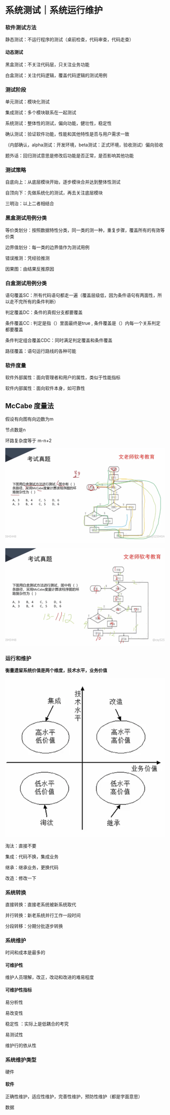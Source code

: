 # 系统测试｜系统运行维护



### 软件测试方法

静态测试：不运行程序的测试（桌前检查，代码审查，代码走查）

#### 动态测试

黑盒测试：不关注代码层，只关注业务功能

白盒测试：关注代码逻辑，覆盖代码逻辑的测试用例

### 测试阶段

单元测试：模块化测试

集成测试：多个模块联系在一起测试

系统测试：整体性的测试，偏向功能，健壮性，稳定性

确认测试：验证软件功能，性能和其他特性是否与用户需求一致

（内部确认，alpha测试：开发环境，beta测试：正式环境，验收测试）偏向验收

题外话：回归测试意思是修改后功能是否正常，是否影响其他功能



### 测试策略

自底向上：从底层模块开始，逐步模块合并达到整体性测试

自顶向下：先做系统化的测试，再去关注底层模块

三明治：以上二者相结合



### 黑盒测试用例分类

等价类划分：按照数据特性分类，同一类的测一种，重复步骤，覆盖所有的有效等价类

边界值划分：每一类的边界值作为测试用例

错误推测：凭经验推测

因果图：由结果反推原因



### 白盒测试用例分类

语句覆盖SC：所有代码语句都走一遍（覆盖层级低，因为条件语句有两面性，所以走不完所有的条件判断）

判定覆盖DC：条件的真假分支都要覆盖

条件覆盖CC : 判定是指（）里面最终是true  , 条件覆盖是（）内每一个关系判定都要覆盖

条件判定组合覆盖CDC：同时满足判定覆盖和条件覆盖

路径覆盖：语句运行路线的各种可能



### 软件度量

软件外部属性：面向管理者和用户的属性，类似于性能指标

软件内部属性：面向软件本身，如可靠性



## McCabe 度量法

假设有向图有向边数为m

节点数是n

环路复杂度等于 m-n+2

![image-20210512154003495](imgs/21-05-12-0/image-20210512154003495.png)

![image-20210512154030484](imgs/21-05-12-0/image-20210512154030484.png)

### 运行和维护

**衡量遗留系统价值是两个维度，技术水平，业务价值**

![image-20210512154505895](imgs/21-05-12-0/image-20210512154505895.png)

淘汰：直接不要

集成：代码不换，集成业务

继承：继承业务，更换代码

改造：修改一下



### 系统转换

直接转换：直接老系统被新系统取代

并行转换：新老系统并行工作一段时间

分段转移：分期分批逐步转换



### 系统维护

时间和成本是最多的

#### 可维护性

维护人员理解，改正，改动和改进的难易程度

#### 可维护性指标

易分析性

易改变性

稳定性 ：实际上是低耦合的考究

易测试性

维护行的依从性



### 系统维护类型

硬件

#### 软件

正确性维护，适应性维护，完善性维护，预防性维护（都是字面意思）

数据



